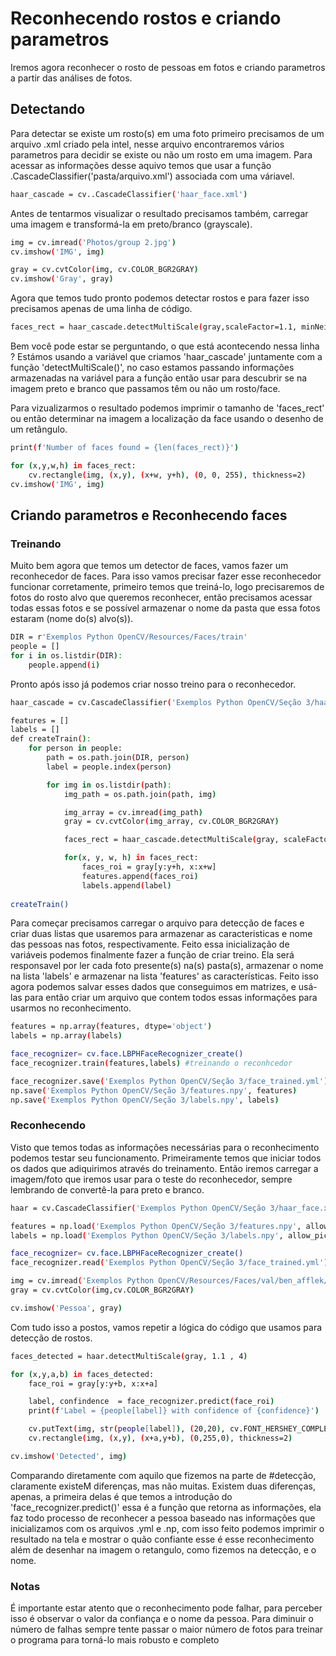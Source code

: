 # Reconhecendo rostos e criando parametros

Iremos agora reconhecer o rosto de pessoas em fotos e criando parametros a partir das análises de fotos.

## Detectando

Para detectar se existe um rosto(s) em uma foto primeiro precisamos de um arquivo .xml criado pela intel, nesse arquivo encontraremos vários parametros para decidir se existe ou não um rosto em uma imagem. Para acessar as informações desse aquivo temos que usar a função .CascadeClassifier('pasta/arquivo.xml') associada com uma váriavel.

```sh
haar_cascade = cv..CascadeClassifier('haar_face.xml')
```

Antes de tentarmos visualizar o resultado precisamos também, carregar uma imagem e transformá-la em preto/branco (grayscale).

```sh
img = cv.imread('Photos/group 2.jpg')
cv.imshow('IMG', img)

gray = cv.cvtColor(img, cv.COLOR_BGR2GRAY)
cv.imshow('Gray', gray)
```

Agora que temos tudo pronto podemos detectar rostos e para fazer isso precisamos apenas de uma linha de código.

```sh
faces_rect = haar_cascade.detectMultiScale(gray,scaleFactor=1.1, minNeighbors=3)
```

Bem você pode estar se perguntando, o que está acontecendo nessa linha ?
Estámos usando a variável que criamos 'haar_cascade' juntamente com a função 'detectMultiScale()', no caso estamos passando informações armazenadas na variável para a função então usar para descubrir se na imagem preto e branco que passamos têm ou não um rosto/face.

Para vizualizarmos o resultado podemos imprimir o tamanho de 'faces_rect' ou então determinar na imagem a localização da face usando o desenho de um retângulo.

```sh
print(f'Number of faces found = {len(faces_rect)}') 

for (x,y,w,h) in faces_rect:
    cv.rectangle(img, (x,y), (x+w, y+h), (0, 0, 255), thickness=2)
cv.imshow('IMG', img)
```

## Criando parametros e Reconhecendo faces

### Treinando

Muito bem agora que temos um detector de faces, vamos fazer um reconhecedor de faces.
Para isso vamos precisar fazer esse reconhecedor funcionar corretamente, primeiro temos que treiná-lo, logo precisaremos de fotos do rosto alvo que queremos reconhecer, então precisamos acessar todas essas fotos e se possível armazenar o nome da pasta que essa fotos estaram (nome do(s) alvo(s)).

```sh
DIR = r'Exemplos Python OpenCV/Resources/Faces/train'
people = []
for i in os.listdir(DIR):
    people.append(i)
```

Pronto após isso já podemos criar nosso treino para o reconhecedor.

```sh
haar_cascade = cv.CascadeClassifier('Exemplos Python OpenCV/Seção 3/haar_face.xml')

features = []
labels = []
def createTrain():
    for person in people:
        path = os.path.join(DIR, person)
        label = people.index(person)

        for img in os.listdir(path):
            img_path = os.path.join(path, img)

            img_array = cv.imread(img_path)
            gray = cv.cvtColor(img_array, cv.COLOR_BGR2GRAY)

            faces_rect = haar_cascade.detectMultiScale(gray, scaleFactor=1.1, minNeighbors=4)

            for(x, y, w, h) in faces_rect:
                faces_roi = gray[y:y+h, x:x+w]
                features.append(faces_roi)
                labels.append(label)
                
createTrain()
```

Para começar precisamos carregar o arquivo para detecção de faces e criar duas listas que usaremos para armazenar as caracteristicas e nome das pessoas nas fotos, respectivamente.
Feito essa inicialização de variáveis podemos finalmente fazer a função de criar treino. Ela será responsavel por ler cada foto presente(s) na(s) pasta(s), armazenar o nome na lista 'labels' e armazenar na lista 'features' as características.
Feito isso agora podemos salvar esses dados que conseguimos em matrizes, e usá-las para então criar um arquivo que contem todos essas informações para usarmos no reconhecimento.

```sh
features = np.array(features, dtype='object')
labels = np.array(labels)

face_recognizer= cv.face.LBPHFaceRecognizer_create()
face_recognizer.train(features,labels) #treinando o reconhcedor

face_recognizer.save('Exemplos Python OpenCV/Seção 3/face_trained.yml')
np.save('Exemplos Python OpenCV/Seção 3/features.npy', features)
np.save('Exemplos Python OpenCV/Seção 3/labels.npy', labels)
```

### Reconhecendo

Visto que temos todas as informações necessárias para o reconhecimento podemos testar seu funcionamento. Primeiramente temos que iniciar todos os dados que adiquirimos através do treinamento. Então iremos carregar a imagem/foto que iremos usar para o teste do reconhecedor, sempre lembrando de convertê-la para preto e branco.

```sh
haar = cv.CascadeClassifier('Exemplos Python OpenCV/Seção 3/haar_face.xml')

features = np.load('Exemplos Python OpenCV/Seção 3/features.npy', allow_pickle=True)
labels = np.load('Exemplos Python OpenCV/Seção 3/labels.npy', allow_pickle=True)

face_recognizer= cv.face.LBPHFaceRecognizer_create()
face_recognizer.read('Exemplos Python OpenCV/Seção 3/face_trained.yml')

img = cv.imread('Exemplos Python OpenCV/Resources/Faces/val/ben_afflek/2.jpg')# Coloque aqui o caminho até a imagem/foto que deseja testar
gray = cv.cvtColor(img,cv.COLOR_BGR2GRAY)

cv.imshow('Pessoa', gray)
```

Com tudo isso a postos, vamos repetir a lógica do código que usamos para detecção de rostos.

```sh
faces_detected = haar.detectMultiScale(gray, 1.1 , 4)

for (x,y,a,b) in faces_detected:
    face_roi = gray[y:y+b, x:x+a]

    label, confindence  = face_recognizer.predict(face_roi)
    print(f'Label = {people[label]} with confidence of {confidence}')

    cv.putText(img, str(people[label]), (20,20), cv.FONT_HERSHEY_COMPLEX, 1.0, (0,255,0), thickness=2)
    cv.rectangle(img, (x,y), (x+a,y+b), (0,255,0), thickness=2)

cv.imshow('Detected', img)
```

Comparando diretamente com aquilo que fizemos na parte de #detecção, claramente existeM diferenças, mas não muitas. Existem duas diferenças, apenas, a primeira delas é que temos a introdução do 'face_recognizer.predict()' essa é a função que retorna as informações, ela faz todo processo de reconhecer a pessoa baseado nas informações que inicializamos com os arquivos .yml e .np, com isso feito podemos imprimir o resultado na tela e mostrar o quão confiante esse é esse reconhecimento além de desenhar na imagem o retangulo, como fizemos na detecção, e o nome.

### Notas

É importante estar atento que o reconhecimento pode falhar, para perceber isso é observar o valor da confiança e o nome da pessoa. Para diminuir o número de falhas sempre tente passar o maior número de fotos para treinar o programa para torná-lo mais robusto e completo
